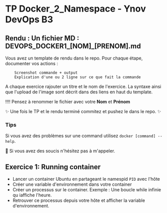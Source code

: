 # TP Docker_2_Namespace - Ynov DevOps B3


## **Rendu :** Un fichier MD : DEVOPS_DOCKER1_[NOM]\_[PRENOM].md

Vous avez un template de rendu dans le repo. 
Pour chaque étape, documenter vos actions : 

        Screenshot commande + output
        Explication d'une ou 2 ligne sur ce que fait la commande
        
A chaque exercice rajouter un titre et le nom de l'exercice. La syntaxe ainsi que l'upload de l'image sont décrit dans des liens en haut du template.

:bangbang::bangbang: Pensez à renommer le fichier avec votre **Nom** et **Prénom**

:sparkles: Une fois le TP et le rendu terminé commitez et pushez le dans le repo. :sparkles:
  
### Tips   
Si vous avez des problèmes sur une command utilisez `docker [command] --help`.

:raising_hand: Si vous avez des soucis n'hésitez pas à m'appeler. 
 
## Exercice 1: Running container

- Lancer un container Ubuntu en partageant le namespid `PID` avec l'hôte
- Créer une variable d'environnement dans votre container
- Créer un processus sur le container. Exemple : Une boucle while infinie qu iaffiche l'heure.
- Retrouver ce processus depuis votre hôte et afficher la variable d'environnement. 
